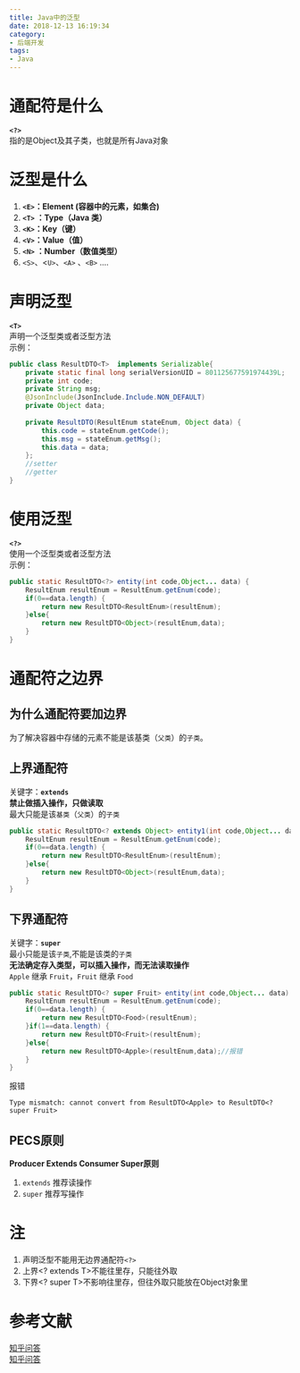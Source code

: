 ```yaml
---
title: Java中的泛型
date: 2018-12-13 16:19:34
category:
- 后端开发
tags:
- Java
---
```


# 通配符是什么

**`<?>`**  
指的是Object及其子类，也就是所有Java对象     

# 泛型是什么

1. **`<E>`：Element (容器中的元素，如集合)**
2. **`<T>` ：Type（Java 类）**
3. **`<K>`：Key（键）**
4. **`<V>`：Value（值）**
5. **`<N>` ：Number（数值类型）**
6. `<S>`、<`U>`、`<A>` 、`<B>` ....

# 声明泛型

**`<T>`**  
声明一个泛型类或者泛型方法    
示例：  
```java
public class ResultDTO<T>  implements Serializable{
    private static final long serialVersionUID = 801125677591974439L;
	private int code;
	private String msg;
    @JsonInclude(JsonInclude.Include.NON_DEFAULT)
	private Object data;
	
	private ResultDTO(ResultEnum stateEnum, Object data) {
		this.code = stateEnum.getCode();
		this.msg = stateEnum.getMsg();
		this.data = data;
	};
    //setter
    //getter
}
```

# 使用泛型

**`<?>`**  
使用一个泛型类或者泛型方法    
示例：  
```java
public static ResultDTO<?> entity(int code,Object... data) {
    ResultEnum resultEnum = ResultEnum.getEnum(code);
	if(0==data.length) {
		return new ResultDTO<ResultEnum>(resultEnum);
	}else{
		return new ResultDTO<Object>(resultEnum,data);
	}
}
```



# 通配符之边界

## 为什么通配符要加边界

为了解决容器中存储的元素不能是该基类（`父类`）的`子类`。  

## 上界通配符

关键字：**`extends`**  
**禁止做插入操作，只做读取**  
最大只能是该`基类`（`父类`）的`子类 `  

```java
public static ResultDTO<? extends Object> entity1(int code,Object... data) {
	ResultEnum resultEnum = ResultEnum.getEnum(code);
	if(0==data.length) {
		return new ResultDTO<ResultEnum>(resultEnum);
	}else{
		return new ResultDTO<Object>(resultEnum,data);
	}
}
```

## 下界通配符

关键字：**`super`**  
最小只能是该`子类`,不能是该类的`子类`   
**无法确定存入类型，可以插入操作，而无法读取操作**  
`Apple` 继承 `Fruit`，`Fruit` 继承 `Food`  
```java
public static ResultDTO<? super Fruit> entity(int code,Object... data) {
	ResultEnum resultEnum = ResultEnum.getEnum(code);
	if(0==data.length) {
		return new ResultDTO<Food>(resultEnum);
	}if(1==data.length) {
		return new ResultDTO<Fruit>(resultEnum);
	}else{
		return new ResultDTO<Apple>(resultEnum,data);//报错
	}
}
```
报错   
```error
Type mismatch: cannot convert from ResultDTO<Apple> to ResultDTO<? super Fruit>
```

## PECS原则

**Producer Extends Consumer Super原则**

1. `extends` 推荐读操作
2. `super` 推荐写操作

# 注

1. 声明泛型不能用无边界通配符`<?>`
2. 上界<? extends T>不能往里存，只能往外取
3. 下界<? super T>不影响往里存，但往外取只能放在Object对象里


# 参考文献

[知乎问答](https://www.zhihu.com/question/31429113)  
[知乎问答](https://www.zhihu.com/question/20400700/answer/117464182)  